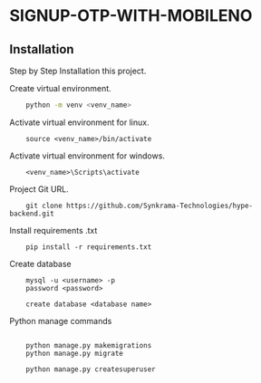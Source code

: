 # SIGNUP-OTP-WITH-MOBILENO

## Installation

Step by Step Installation this project.

Create virtual environment.
```bash
    python -m venv <venv_name>
```
Activate virtual environment for linux.
```
    source <venv_name>/bin/activate
```
Activate virtual environment for windows.
```
    <venv_name>\Scripts\activate
```
Project Git URL.
```
    git clone https://github.com/Synkrama-Technologies/hype-backend.git
```
Install requirements .txt
```
    pip install -r requirements.txt
```
Create database
``` 
    mysql -u <username> -p 
    password <password>

    create database <database name>
```
Python manage commands
```
  
    python manage.py makemigrations
    python manage.py migrate

    python manage.py createsuperuser
```


